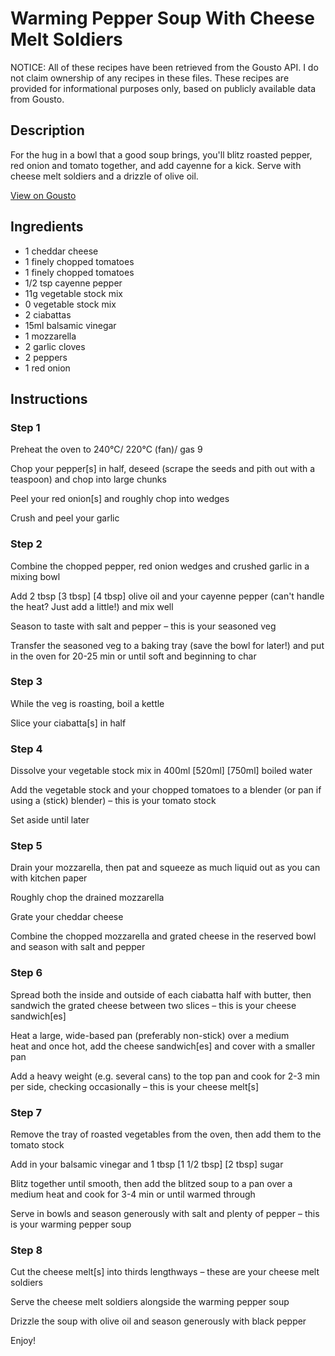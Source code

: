# Warming Pepper Soup With Cheese Melt Soldiers 

NOTICE: All of these recipes have been retrieved from the Gousto API. I do not claim ownership of any recipes in these files. These recipes are provided for informational purposes only, based on publicly available data from Gousto.

## Description

For the hug in a bowl that a good soup brings, you'll blitz roasted pepper, red onion and tomato together, and add cayenne for a kick. Serve with cheese melt soldiers and a drizzle of olive oil.

[View on Gousto](https://www.gousto.co.uk/recipes/cookbook/warming-red-pepper-soup-cheese-melts)

## Ingredients

- 1 cheddar cheese
- 1 finely chopped tomatoes
- 1 finely chopped tomatoes
- 1/2 tsp cayenne pepper
- 11g vegetable stock mix
- 0 vegetable stock mix
- 2 ciabattas
- 15ml balsamic vinegar
- 1 mozzarella
- 2 garlic cloves
- 2 peppers
- 1 red onion

## Instructions


### Step 1

Preheat the oven to 240°C/ 220°C (fan)/ gas 9

Chop your pepper[s] in half, deseed (scrape the seeds and pith out with a teaspoon) and chop into large chunks

Peel your red onion[s] and roughly chop into wedges

Crush and peel your garlic


### Step 2

Combine the chopped pepper, red onion wedges and crushed garlic in a mixing bowl

Add 2 tbsp <span class="text-purple">[3 tbsp]</span> <span class="text-danger">[4 tbsp]</span> olive oil and your cayenne pepper (can't handle the heat? Just add a little!) and mix well

Season to taste with salt and pepper – this is your seasoned veg

Transfer the seasoned veg to a baking tray (save the bowl for later!) and put in the oven for 20-25 min or until soft and beginning to char


### Step 3

While the veg is roasting, boil a kettle

Slice your ciabatta[s] in half


### Step 4

Dissolve your vegetable stock mix in 400ml <span class="text-purple">[520ml]</span> <span class="text-danger">[750ml]</span> boiled water

Add the vegetable stock and your chopped tomatoes to a blender (or pan if using a (stick) blender) – this is your tomato stock

Set aside until later


### Step 5

Drain your mozzarella, then pat and squeeze as much liquid out as you can with kitchen paper

Roughly chop the drained mozzarella

Grate your cheddar cheese

Combine the chopped mozzarella and grated cheese in the reserved bowl and season with salt and pepper


### Step 6

Spread both the inside and outside of each ciabatta half with butter, then sandwich the grated cheese between two slices – this is your cheese sandwich[es]

Heat a large, wide-based pan (preferably non-stick) over a medium heat and once hot, add the cheese sandwich[es] and cover with a smaller pan

Add a heavy weight (e.g. several cans) to the top pan and cook for 2-3 min per side, checking occasionally – this is your cheese melt[s]


### Step 7

Remove the tray of roasted vegetables from the oven, then add them to the tomato stock

Add in your balsamic vinegar and 1 tbsp <span class="text-purple">[1 1/2 tbsp]</span> <span class="text-danger">[2 tbsp]</span> sugar

Blitz together until smooth, then add the blitzed soup to a pan over a medium heat and cook for 3-4 min or until warmed through

Serve in bowls and season generously with salt and plenty of pepper – this is your warming pepper soup

### Step 8

Cut the cheese melt[s] into thirds lengthways – these are your cheese melt soldiers

Serve the cheese melt soldiers alongside the warming pepper soup

Drizzle the soup with olive oil and season generously with black pepper

Enjoy!

